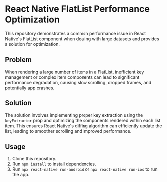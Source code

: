 # React Native FlatList Performance Optimization

This repository demonstrates a common performance issue in React Native's FlatList component when dealing with large datasets and provides a solution for optimization.

## Problem
When rendering a large number of items in a FlatList, inefficient key management or complex item components can lead to significant performance degradation, causing slow scrolling, dropped frames, and potentially app crashes.

## Solution
The solution involves implementing proper key extraction using the `keyExtractor` prop and optimizing the components rendered within each list item. This ensures React Native's diffing algorithm can efficiently update the list, leading to smoother scrolling and improved performance.

## Usage
1. Clone this repository.
2. Run `npm install` to install dependencies.
3. Run `npx react-native run-android` or `npx react-native run-ios` to run the app.